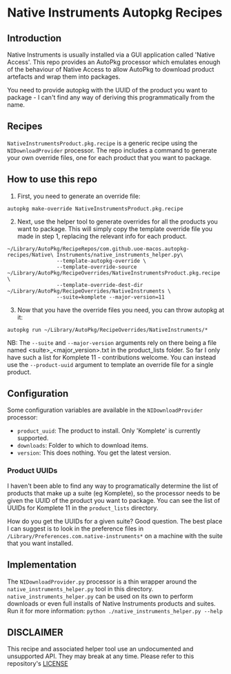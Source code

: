 # Native Instruments Autopkg Recipes

## Introduction
Native Instruments is usually installed via a GUI application called 'Native Access'. This repo provides an AutoPkg processor which emulates enough of the behaviour of Native Access to allow AutoPkg to download product artefacts and wrap them into packages.

You need to provide autopkg with the UUID of the product you want to package - I can't find any way of deriving this programmatically from the name. 

## Recipes
`NativeInstrumentsProduct.pkg.recipe` is a generic recipe using the `NIDownloadProvider` processor. The repo includes a command to generate your own override files, one for each product that you want to package.

## How to use this repo

1. First, you need to generate an override file: 
```
autopkg make-override NativeInstrumentsProduct.pkg.recipe
```
2. Next, use the helper tool to generate overrides for all the products you want to package. This will simply copy the template override file you made in step 1, replacing the relevant info for each product.
```
~/Library/AutoPkg/RecipeRepos/com.github.uoe-macos.autopkg-recipes/Native\ Instruments/native_instruments_helper.py\
                --template-autopkg-override \
                --template-override-source ~/Library/AutoPkg/RecipeOverrides/NativeInstrumentsProduct.pkg.recipe \
                --template-override-dest-dir ~/Library/AutoPkg/RecipeOverrides/NativeInstruments \
                --suite=komplete --major-version=11
```
3. Now that you have the override files you need, you can throw autopkg at it: 
```
autopkg run ~/Library/AutoPkg/RecipeOverrides/NativeInstruments/*
```

NB: The `--suite` and `--major-version` arguments rely on there being a file named \<suite\>\_\<major_version\>.txt in the product_lists folder. So far I only have such a list for Komplete 11 - contributions welcome.
You can instead use the `--product-uuid` argument to template an override file for a single product.


## Configuration
Some configuration variables are available in the `NIDownloadProvider` processor:

* `product_uuid`: The product to install. Only 'Komplete' is currently supported.
* `downloads`: Folder to which to download items.
* `version`: This does nothing. You get the latest version. 

### Product UUIDs
I haven't been able to find any way to programatically determine the list of products that make up a suite (eg Komplete), so the processor needs to be given the UUID of the product you want to package. You can see the list of UUIDs for Komplete 11 in the `product_lists` directory. 

How do you get the UUIDs for a given suite? Good question. The best place I can suggest is to look in the preference files in `/Library/Preferences.com.native-instruments*` on a machine with the suite that you want installed.

## Implementation
The `NIDownloadProvider.py` processor is a thin wrapper around the `native_instruments_helper.py` tool in this directory. `native_instruments_helper.py` can be used on its own to perform downloads or even full installs of Native Instruments products and suites. Run it for more information: `python ./native_instruments_helper.py --help`

## DISCLAIMER
This recipe and associated helper tool use an undocumented and unsupported API. They may break at any time. Please refer to this repository's [LICENSE](https://github.com/UoE-macOS/autopkg-recipes/blob/master/LICENSE)
